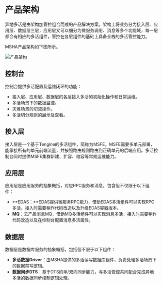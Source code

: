 # 产品架构

异地多活是由架构加管控组合而成的产品解决方案。架构上将业务分为接入层、应用层、数据层三层，应用层又可以细分为微服务调用、消息等多个功能域，每一层都会有相应的多活组件，管控在各层组件的基础上具备全栈的多活管控能力。

MSHA产品架构如下图所示。

![产品架构](https://static-aliyun-doc.oss-cn-hangzhou.aliyuncs.com/assets/img/zh-CN/7228716951/p72590.png)

## 控制台

控制台提供多活配置及运维闭环的功能：

-   接入层、应用层、数据层的各层接入多活的初始化操作和日常运维。
-   多活场景下的数据监控。
-   灾难场景的切流操作。
-   多活切分规则的展示及查看。

## 接入层

接⼊层是一个基于Tengine的多活组件，简称为MSFE。MSFE需要多单元部署，能承接所有的单元前端流量，并按照路由规则路由到正确单元的后端应⽤。多活控制台同时提供MSFE集群新建、扩容、缩容等常规运维能力。

## 应用层

应⽤层是应用服务的抽象概括，对应RPC服务和消息，包含但不仅限于以下组件：

-   **EDAS：**EDAS提供微服务RPC能力，借助EDAS多活组件可以实现RPC多活，接入时需要稍作代码改造以及升级EDAS容器版本。
-   **MQ**：云产品消息MQ，借助MQ多活组件可以实现消息多活，接⼊时需要稍作代码改造以及在控制台配置消息多活属性。

## 数据层

数据层是数据库服务的抽象概括，包括但不限于以下组件：

-   **多活数据Driver**：由MSHA提供的多活读写数据库组件，负责处理多活场景下的数据禁写逻辑。
-   **数据同步DTS**：基于DTS的单/双向同步能力，与多活管控共同配合完成异地多活的数据同步控制逻辑处理。

